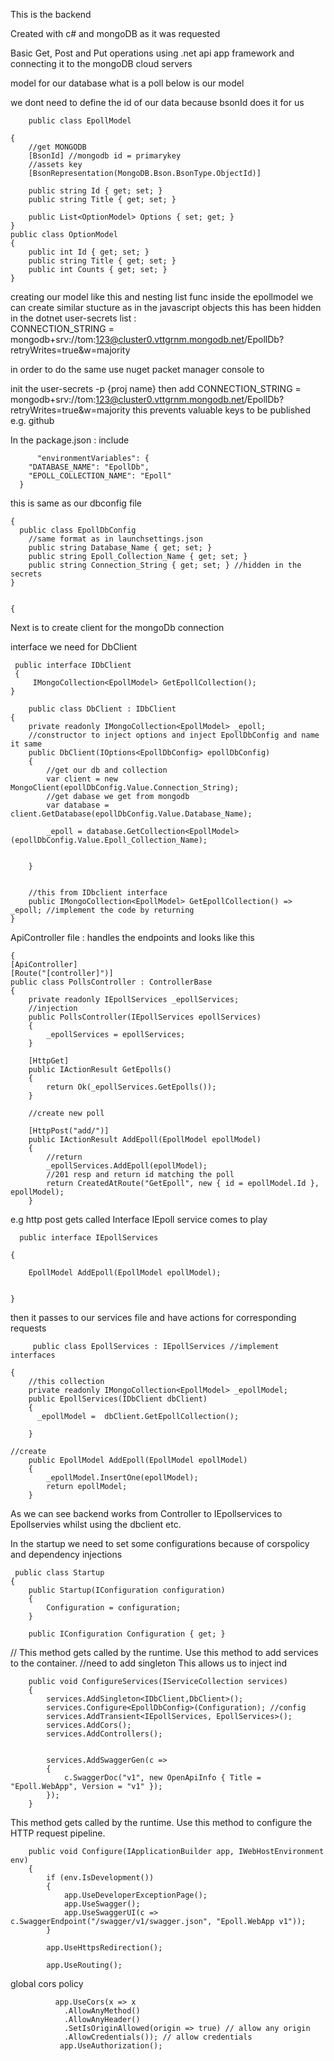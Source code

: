 This is the backend 

Created with c# and mongoDB as it was requested

Basic Get, Post and Put operations using .net api app framework and connecting it to the mongoDB cloud servers 

 model for our database what is a poll below is our model
 
 we dont need to define the id of our data because bsonId does it for us 
 
        public class EpollModel
    
    {
        //get MONGODB
        [BsonId] //mongodb id = primarykey
        //assets key
        [BsonRepresentation(MongoDB.Bson.BsonType.ObjectId)]

        public string Id { get; set; }
        public string Title { get; set; }

        public List<OptionModel> Options { set; get; }
    }
    public class OptionModel
    {
        public int Id { get; set; }
        public string Title { get; set; }
        public int Counts { get; set; }
    }
  creating our model like this and nesting list func inside the epollmodel we can create similar stucture as in the javascript objects
this has been hidden in the dotnet user-secrets list :     
CONNECTION_STRING = mongodb+srv://tom:123@cluster0.vttgrnm.mongodb.net/EpollDb?retryWrites=true&w=majority

in order to do the same use nuget packet manager console to 

init the user-secrets -p {proj name}
then add CONNECTION_STRING = mongodb+srv://tom:123@cluster0.vttgrnm.mongodb.net/EpollDb?retryWrites=true&w=majority
this prevents valuable keys to be published e.g. github


  In the package.json : include 
         
          "environmentVariables": {
        "DATABASE_NAME": "EpollDb",
        "EPOLL_COLLECTION_NAME": "Epoll"
      }
      
   this is same as our dbconfig file
   
    {
      public class EpollDbConfig
        //same format as in launchsettings.json
        public string Database_Name { get; set; }
        public string Epoll_Collection_Name { get; set; }
        public string Connection_String { get; set; } //hidden in the secrets
    }
    
    
    {

Next is to create client for the mongoDb connection 

interface we need for DbClient
      
     public interface IDbClient 
     {
         IMongoCollection<EpollModel> GetEpollCollection();
    }

        public class DbClient : IDbClient
    {
        private readonly IMongoCollection<EpollModel> _epoll;
        //constructor to inject options and inject EpollDbConfig and name it same
        public DbClient(IOptions<EpollDbConfig> epollDbConfig)
        {
            //get our db and collection 
            var client = new MongoClient(epollDbConfig.Value.Connection_String);
            //get dabase we get from mongodb
            var database = client.GetDatabase(epollDbConfig.Value.Database_Name);

            _epoll = database.GetCollection<EpollModel>(epollDbConfig.Value.Epoll_Collection_Name);


        }


        //this from IDbclient interface
        public IMongoCollection<EpollModel> GetEpollCollection() => _epoll; //implement the code by returning
    }
           
  
   ApiController file :  handles the endpoints  and looks like this 
         
    {
    [ApiController]
    [Route("[controller]")]
    public class PollsController : ControllerBase
    {
        private readonly IEpollServices _epollServices;
        //injection
        public PollsController(IEpollServices epollServices)
        {
            _epollServices = epollServices;
        }

        [HttpGet]
        public IActionResult GetEpolls()
        {
            return Ok(_epollServices.GetEpolls());
        }

        //create new poll
        
        [HttpPost("add/")]
        public IActionResult AddEpoll(EpollModel epollModel)
        {
            //return 
            _epollServices.AddEpoll(epollModel);
            //201 resp and return id matching the poll
            return CreatedAtRoute("GetEpoll", new { id = epollModel.Id }, epollModel);
        }
        
  
 e.g http post gets called Interface IEpoll service comes to play
 
 
      public interface IEpollServices
 
    {
       
        EpollModel AddEpoll(EpollModel epollModel);
   
       
    }
      
  then it passes to our services file and have actions for corresponding requests 
    
   
   
         public class EpollServices : IEpollServices //implement interfaces 
  
    {
        //this collection
        private readonly IMongoCollection<EpollModel> _epollModel;
        public EpollServices(IDbClient dbClient)
        {
          _epollModel =  dbClient.GetEpollCollection();
                   
        }   
   
    //create
        public EpollModel AddEpoll(EpollModel epollModel)
        {
            _epollModel.InsertOne(epollModel);
            return epollModel;
        }
  
  As we can see backend works from Controller to IEpollservices to Epollservies whilst using the dbclient etc.
  
  In the startup we need to set some configurations because of corspolicy and dependency injections
  
     public class Startup
    {
        public Startup(IConfiguration configuration)
        {
            Configuration = configuration;
        }

        public IConfiguration Configuration { get; }

  // This method gets called by the runtime. Use this method to add services to the container.
  //need to add singleton This allows us to inject ind 
  
        public void ConfigureServices(IServiceCollection services)
        {
            services.AddSingleton<IDbClient,DbClient>(); 
            services.Configure<EpollDbConfig>(Configuration); //config
            services.AddTransient<IEpollServices, EpollServices>();
            services.AddCors();
            services.AddControllers();
           
            
            services.AddSwaggerGen(c =>
            {
                c.SwaggerDoc("v1", new OpenApiInfo { Title = "Epoll.WebApp", Version = "v1" });
            });
        }

   This method gets called by the runtime. Use this method to configure the HTTP request pipeline.
   
        public void Configure(IApplicationBuilder app, IWebHostEnvironment env)
        {
            if (env.IsDevelopment())
            {
                app.UseDeveloperExceptionPage();
                app.UseSwagger();
                app.UseSwaggerUI(c => c.SwaggerEndpoint("/swagger/v1/swagger.json", "Epoll.WebApp v1"));
            }

            app.UseHttpsRedirection();

            app.UseRouting();
global cors policy

              app.UseCors(x => x
                .AllowAnyMethod()
                .AllowAnyHeader()
                .SetIsOriginAllowed(origin => true) // allow any origin
                .AllowCredentials()); // allow credentials
               app.UseAuthorization();

           
    
